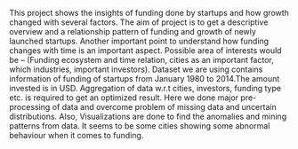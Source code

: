 This project shows the insights of funding done by startups and how growth changed with several factors. The aim of project is to get a descriptive overview and a relationship pattern of funding and growth of newly launched startups. Another important point to understand how funding changes with time is an important aspect. Possible area of interests would be – (Funding ecosystem and time relation, cities as an important factor, which industries, important investors). Dataset we are using contains information of funding of startups from January 1980 to 2014.The amount invested is in USD. Aggregation of data w.r.t cities, investors, funding type etc. is required to get an optimized result. Here we done major pre-processing of data and overcome problem of missing data and uncertain distributions. Also, Visualizations are done to find the anomalies and mining patterns from data. It seems to be some cities showing some abnormal behaviour when it comes to funding.
